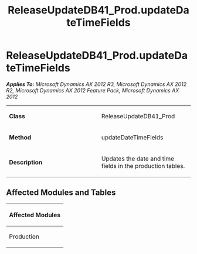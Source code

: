 ﻿---
title: ReleaseUpdateDB41_Prod.updateDateTimeFields
TOCTitle: ReleaseUpdateDB41_Prod.updateDateTimeFields
ms:assetid: d7b829a8-cf96-4349-5f7c-3c61c38f3987
ms:mtpsurl: https://msdn.microsoft.com/en-us/library/JJ687079(v=AX.60)
ms:contentKeyID: 49711527
ms.date: 05/18/2015
mtps_version: v=AX.60
---

# ReleaseUpdateDB41\_Prod.updateDateTimeFields 


_**Applies To:** Microsoft Dynamics AX 2012 R3, Microsoft Dynamics AX 2012 R2, Microsoft Dynamics AX 2012 Feature Pack, Microsoft Dynamics AX 2012_

<table>
<colgroup>
<col style="width: 50%" />
<col style="width: 50%" />
</colgroup>
<tbody>
<tr class="odd">
<td><p><strong>Class</strong></p></td>
<td><p>ReleaseUpdateDB41_Prod</p></td>
</tr>
<tr class="even">
<td><p><strong>Method</strong></p></td>
<td><p>updateDateTimeFields</p></td>
</tr>
<tr class="odd">
<td><p><strong>Description</strong></p></td>
<td><p>Updates the date and time fields in the production tables.</p></td>
</tr>
</tbody>
</table>


## Affected Modules and Tables

<table>
<colgroup>
<col style="width: 100%" />
</colgroup>
<thead>
<tr class="header">
<th><p>Affected Modules</p></th>
</tr>
</thead>
<tbody>
<tr class="odd">
<td><p>Production</p></td>
</tr>
</tbody>
</table>

  


